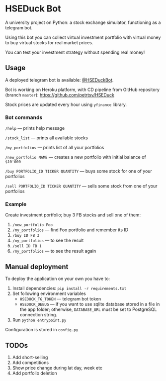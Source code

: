 # HSEDuck Bot
A university project on Python: a stock exchange simulator, functioning as a telegram bot.

Using this bot you can collect virtual investment portfolio with virtual money to buy virtual stocks for real market prices. 

You can test your investment strategy without spending real money!

## Usage
A deployed telegram bot is available: [@HSEDuckBot](https://t.me/hseduckbot). 

Bot is working on Heroku platform, with CD pipeline from GitHub repository (branch `master`): https://github.com/petrtsv/HSEDuck

Stock prices are updated every hour using `yfinance` library.

### Bot commands
`/help` — prints help message

`/stock_list` — prints all available stocks

`/my_portfolios` — prints list of all your portfolios

`/new_portfolio NAME` — creates a new portfolio with initial balance of `$10'000`

`/buy PORTFOLIO_ID TICKER QUANTITY` — buys some stock for one of your portfolios

`/sell PORTFOLIO_ID TICKER QUANTITY` — sells some stock from one of your portfolios

### Example
Create investment portfolio; buy 3 FB stocks and sell one of them:

1. `/new_portfolio Foo`
2. `/my_portfolios` — find Foo portfolio and remember its ID
3. `/buy ID FB 3`
4. `/my_portfolios` — to see the result
5. `/sell ID FB 1`
6. `/my_portfolios` — to see the result again

## Manual deployment

To deploy the application on your own you have to:

1. Install dependencies: `pip install -r requirements.txt`
2. Set following environment variables
    * `HSEDUCK_TG_TOKEN` — telegram bot token
    * `HSEDUCK_DEBUG` — if you want to use sqlite database stored in a file in the app folder; otherwise, `DATABASE_URL` must be set to PostgreSQL connection string.
3. Run `python entrypoint.py`

Configuration is stored in `config.py`

## TODOs
1. Add short-selling
2. Add competitions
3. Show price change during lat day, week etc
4. Add portfolio deletion